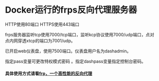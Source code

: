 Docker运行的frps反向代理服务器
==========
HTTP使用80端口 HTTPS使用443端口
 
frps服务器监听tcp使用7000/tcp端口，监听kcp协议使用7000/udp端口，点对点内网穿透xtcp的端口为7001/udp。
 
已开启web仪表盘，使用7500端口。仪表盘用户名为dashadmin。
 
指定pass变量可更改特权模式密码 。指定dashpass变量指定控制台密码。
 
#### 具体使用方式请看[frp，一个高性能的反向代理](https://github.com/fatedier/frp/blob/master/README_zh.md)

